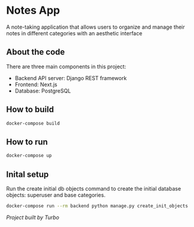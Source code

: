 # Notes App

A note-taking application that allows users to organize and manage their notes in different categories with an aesthetic interface

## About the code

There are three main components in this project:
- Backend API server: Django REST framework
- Frontend: Next.js
- Database: PostgreSQL

## How to build

```bash
docker-compose build
```

## How to run

```bash
docker-compose up
```

## Inital setup

Run the create initial db objects command to create the initial database objects: superuser and base categories.
```bash
docker-compose run --rm backend python manage.py create_init_objects
```

_Project built by Turbo_
